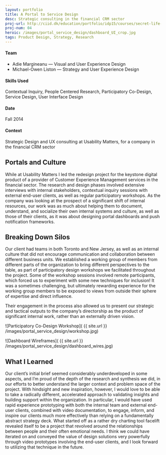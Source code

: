 ```yaml
---
layout: portfolio
title: A Portal to Service Design
desc: Strategic consulting in the financial CRM sector
proj-url: http://ciid.dk/education/portfolio/idp15/courses/secret-life-of-objects/projects/the-aspirational-lamp/
proj-num: 04
heroic: /images/portal_service_design/dashboard_UI_crop.jpg
tags: Product Design, Strategy, Research
---
```


#### Team
* Adie Margineanu — Visual and User Experience Design
* Michael-Owen Liston — Strategy and User Experience Design

#### Skills Used
Contextual Inquiry, People Centered Research, Participatory Co-Design, Service Design, User Interface Design

#### Date
Fall 2014

#### Context
Strategic Design and UX consulting at Usability Matters, for a company in the financial CRM sector

## Portals and Culture
While at Usability Matters I led the redesign project for the keystone digital product of a provider of Customer Experience Management services in the financial sector. The research and design phases involved extensive interviews with internal stakeholders, contextual inquiry sessions with external end-user clients, as well as regular participatory workshops. As the company was looking at the prospect of a significant shift of internal resources, our work was as much about helping them to document, understand, and socialize their own internal systems and culture, as well as those of their clients, as it was about designing portal dashboards and push notification frameworks.

## Breaking Down Silos
Our client had teams in both Toronto and New Jersey, as well as an internal culture that did not encourage communication and collaboration between different business units. We established a working group of members from different parts of the organization to bring different perspectives to the table, as part of participatory design workshops we facilitated throughout the project. Some of the workshop sessions involved remote participants, which forced us to experiment with some new techniques for inclusion! It was a sometimes challenging, but ultimately rewarding experience for the working group members to be exposed to views from outside their sphere of expertise and direct influence.

Their engagement in the process also allowed us to present our strategic and tactical outputs to the company’s directorship as the product of significant internal work, rather than an externally driven vision.

![Participatory Co-Design Workshop]( {{ site.url }} /images/portal_service_design/workshop.jpg)

![Dashboard Wireframes]( {{ site.url }} /images/portal_service_design/dashboard_wires.jpg)

## What I Learned
Our client’s initial brief seemed considerably underdeveloped in some aspects, and I’m proud of the depth of the research and synthesis we did, in our efforts to better understand the larger context and problem space of the project. With hindsight and new inspiration, however, I would love to be able to take a radically different, accelerated approach to validating insights and building support within the organization. In particular, I would have used rapid experience prototyping with both the internal team and external end-user clients, combined with video documentation, to engage, inform, and inspire our clients much more effectively than relying on a fundamentally abstract strategy deck. What started off as a rather dry charting tool facelift revealed itself to be a project that revolved around the relationships between people and their often emotional needs. I think we could have iterated on and conveyed the value of design solutions very powerfully through video prototypes involving the end-user clients, and I look forward to utilizing that technique in the future.

